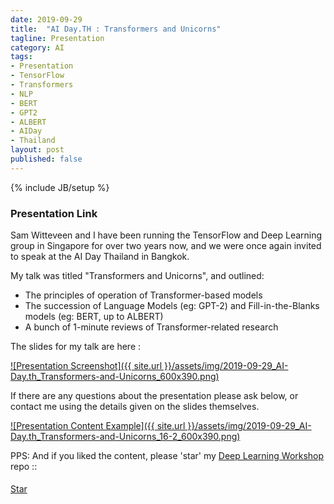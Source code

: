 ```yaml
---
date: 2019-09-29
title:  "AI Day.TH : Transformers and Unicorns"
tagline: Presentation
category: AI
tags:
- Presentation
- TensorFlow
- Transformers
- NLP
- BERT
- GPT2
- ALBERT
- AIDay
- Thailand
layout: post
published: false
---
```

{% include JB/setup %}

### Presentation Link

Sam Witteveen and I have been running the TensorFlow and Deep Learning group in Singapore for over two years now, and 
we were once again invited to speak at the AI Day Thailand in Bangkok.

My talk was titled "Transformers and Unicorns", and outlined:
*  The principles of operation of Transformer-based models
*  The succession of Language Models (eg: GPT-2) and Fill-in-the-Blanks models (eg: BERT, up to ALBERT)
*  A bunch of 1-minute reviews of Transformer-related research

The slides for my talk are here :

<a href="http://redcatlabs.com/2019-09-29_AI-Day.th_Transformers-and-Unicorns/" target="_blank">
![Presentation Screenshot]({{ site.url }}/assets/img/2019-09-29_AI-Day.th_Transformers-and-Unicorns_600x390.png)
</a>

If there are any questions about the presentation please ask below, 
or contact me using the details given on the slides themselves.

<a href="http://redcatlabs.com/2019-09-29_AI-Day.th_Transformers-and-Unicorns/#/16/2" target="_blank">
![Presentation Content Example]({{ site.url }}/assets/img/2019-09-29_AI-Day.th_Transformers-and-Unicorns_16-2_600x390.png)
</a>


PPS:  And if you liked the content, please 'star' my <a href="https://github.com/mdda/deep-learning-workshop" target="_blank">Deep Learning Workshop</a> repo ::
<!-- From :: https://buttons.github.io/ -->
<!-- Place this tag where you want the button to render. -->
<span style="position:relative;top:5px;">
<a aria-label="Star mdda/deep-learning-workshop on GitHub" data-count-aria-label="# stargazers on GitHub" data-count-api="/repos/mdda/deep-learning-workshop#stargazers_count" data-count-href="/mdda/deep-learning-workshop/stargazers" data-icon="octicon-star" href="https://github.com/mdda/deep-learning-workshop" class="github-button">Star</a>
<!-- Place this tag right after the last button or just before your close body tag. -->
<script async defer id="github-bjs" src="https://buttons.github.io/buttons.js"></script>
</span>

